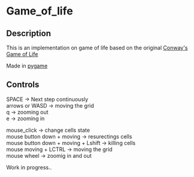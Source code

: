 # Game_of_life

## Description

This is an implementation on game of life based on the original [Conway's Game of Life](https://en.wikipedia.org/wiki/Conway%27s_Game_of_Life)

Made in [pygame](https://www.pygame.org/news)

## Controls

SPACE -> Next step continuously  
arrows or WASD -> moving the grid  
q -> zooming out  
e -> zooming in

mouse_click -> change cells state  
mouse button down + moving -> resurectings cells  
mouse button down + moving + Lshift -> killing cells  
mouse moving + LCTRL -> moving the grid  
mouse wheel -> zoomig in and out

Work in progress..

